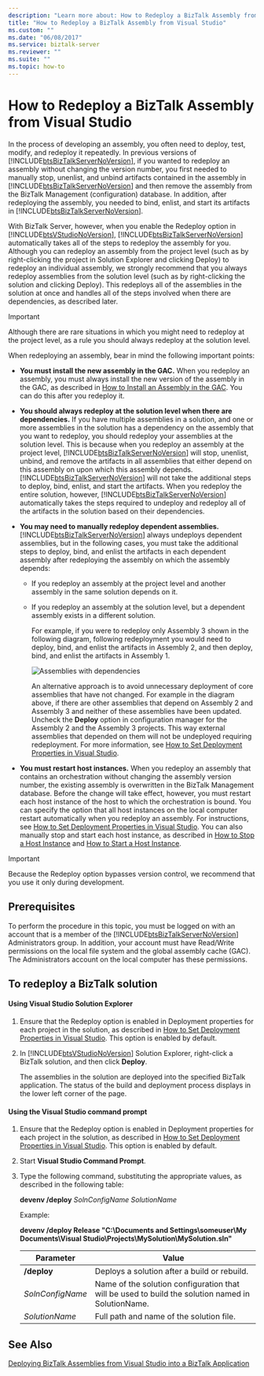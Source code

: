 ```yaml
---
description: "Learn more about: How to Redeploy a BizTalk Assembly from Visual Studio"
title: "How to Redeploy a BizTalk Assembly from Visual Studio"
ms.custom: ""
ms.date: "06/08/2017"
ms.service: biztalk-server
ms.reviewer: ""
ms.suite: ""
ms.topic: how-to
---
```

# How to Redeploy a BizTalk Assembly from Visual Studio
In the process of developing an assembly, you often need to deploy, test, modify, and redeploy it repeatedly. In previous versions of [!INCLUDE[btsBizTalkServerNoVersion](../includes/btsbiztalkservernoversion-md.md)], if you wanted to redeploy an assembly without changing the version number, you first needed to manually stop, unenlist, and unbind artifacts contained in the assembly in [!INCLUDE[btsBizTalkServerNoVersion](../includes/btsbiztalkservernoversion-md.md)] and then remove the assembly from the BizTalk Management (configuration) database. In addition, after redeploying the assembly, you needed to bind, enlist, and start its artifacts in [!INCLUDE[btsBizTalkServerNoVersion](../includes/btsbiztalkservernoversion-md.md)].  
  
 With BizTalk Server, however, when you enable the Redeploy option in [!INCLUDE[btsVStudioNoVersion](../includes/btsvstudionoversion-md.md)], [!INCLUDE[btsBizTalkServerNoVersion](../includes/btsbiztalkservernoversion-md.md)] automatically takes all of the steps to redeploy the assembly for you. Although you can redeploy an assembly from the project level (such as by right-clicking the project in Solution Explorer and clicking Deploy) to redeploy an individual assembly, we strongly recommend that you always redeploy assemblies from the solution level (such as by right-clicking the solution and clicking Deploy). This redeploys all of the assemblies in the solution at once and handles all of the steps involved when there are dependencies, as described later.  
  
> [!IMPORTANT]
>  Although there are rare situations in which you might need to redeploy at the project level, as a rule you should always redeploy at the solution level.  
  
 When redeploying an assembly, bear in mind the following important points:  
  
- **You must install the new assembly in the GAC.** When you redeploy an assembly, you must always install the new version of the assembly in the GAC, as described in [How to Install an Assembly in the GAC](../core/how-to-install-an-assembly-in-the-gac.md). You can do this after you redeploy it.  
  
- **You should always redeploy at the solution level when there are dependencies.** If you have multiple assemblies in a solution, and one or more assemblies in the solution has a dependency on the assembly that you want to redeploy, you should redeploy your assemblies at the solution level. This is because when you redeploy an assembly at the project level, [!INCLUDE[btsBizTalkServerNoVersion](../includes/btsbiztalkservernoversion-md.md)] will stop, unenlist, unbind, and remove the artifacts in all assemblies that either depend on this assembly on upon which this assembly depends. [!INCLUDE[btsBizTalkServerNoVersion](../includes/btsbiztalkservernoversion-md.md)] will not take the additional steps to deploy, bind, enlist, and start the artifacts. When you redeploy the entire solution, however, [!INCLUDE[btsBizTalkServerNoVersion](../includes/btsbiztalkservernoversion-md.md)] automatically takes the steps required to undeploy and redeploy all of the artifacts in the solution based on their dependencies.  
  
- **You may need to manually redeploy dependent assemblies.** [!INCLUDE[btsBizTalkServerNoVersion](../includes/btsbiztalkservernoversion-md.md)] always undeploys dependent assemblies, but in the following cases, you must take the additional steps to deploy, bind, and enlist the artifacts in each dependent assembly after redeploying the assembly on which the assembly depends:  
  
  - If you redeploy an assembly at the project level and another assembly in the same solution depends on it.  
  
  - If you redeploy an assembly at the solution level, but a dependent assembly exists in a different solution.  
  
    For example, if you were to redeploy only Assembly 3 shown in the following diagram, following redeployment you would need to deploy, bind, and enlist the artifacts in Assembly 2, and then deploy, bind, and enlist the artifacts in Assembly 1.  
  
    ![Assemblies with dependencies](../core/media/assemblydependencies.gif "AssemblyDependencies")  
  
    An alternative approach is to avoid unnecessary deployment of core assemblies that have not changed.  For example in the diagram above, if there are other assemblies that depend on Assembly 2 and Assembly 3 and neither of these assemblies have been updated.  Uncheck the **Deploy** option in configuration manager for the Assembly 2 and the Assembly 3 projects. This way external assemblies that depended on them will not be undeployed requiring redeployment. For more information, see [How to Set Deployment Properties in Visual Studio](../core/how-to-set-deployment-properties-in-visual-studio.md).  
  
- **You must restart host instances.** When you redeploy an assembly that contains an orchestration without changing the assembly version number, the existing assembly is overwritten in the BizTalk Management database. Before the change will take effect, however, you must restart each host instance of the host to which the orchestration is bound. You can specify the option that all host instances on the local computer restart automatically when you redeploy an assembly. For instructions, see [How to Set Deployment Properties in Visual Studio](../core/how-to-set-deployment-properties-in-visual-studio.md). You can also manually stop and start each host instance, as described in [How to Stop a Host Instance](../core/how-to-stop-a-host-instance.md) and [How to Start a Host Instance](../core/how-to-start-a-host-instance.md).  
  
> [!IMPORTANT]
>  Because the Redeploy option bypasses version control, we recommend that you use it only during development.  
  
## Prerequisites  
 To perform the procedure in this topic, you must be logged on with an account that is a member of the [!INCLUDE[btsBizTalkServerNoVersion](../includes/btsbiztalkservernoversion-md.md)] Administrators group. In addition, your account must have Read/Write permissions on the local file system and the global assembly cache (GAC). The Administrators account on the local computer has these permissions.  
  
## To redeploy a BizTalk solution  
  
#### Using Visual Studio Solution Explorer  
  
1. Ensure that the Redeploy option is enabled in Deployment properties for each project in the solution, as described in [How to Set Deployment Properties in Visual Studio](../core/how-to-set-deployment-properties-in-visual-studio.md). This option is enabled by default.  
  
2. In [!INCLUDE[btsVStudioNoVersion](../includes/btsvstudionoversion-md.md)] Solution Explorer, right-click a BizTalk solution, and then click **Deploy**.  
  
    The assemblies in the solution are deployed into the specified BizTalk application. The status of the build and deployment process displays in the lower left corner of the page.  
  
#### Using the Visual Studio command prompt  
  
1.  Ensure that the Redeploy option is enabled in Deployment properties for each project in the solution, as described in [How to Set Deployment Properties in Visual Studio](../core/how-to-set-deployment-properties-in-visual-studio.md). This option is enabled by default.  
  
2.  Start **Visual Studio Command Prompt**.  
  
3.  Type the following command, substituting the appropriate values, as described in the following table:  
  
     **devenv /deploy**  *SolnConfigName* *SolutionName*  
  
     Example:  
  
     **devenv /deploy Release "C:\Documents and Settings\someuser\My Documents\Visual Studio\Projects\MySolution\MySolution.sln"**  
  
    |Parameter|Value|  
    |---------------|-----------|  
    |**/deploy**|Deploys a solution after a build or rebuild.|  
    |*SolnConfigName*|Name of the solution configuration that will be used to build the solution named in SolutionName.|  
    |*SolutionName*|Full path and name of the solution file.|  
  
## See Also  
 [Deploying BizTalk Assemblies from Visual Studio into a BizTalk Application](../core/deploying-biztalk-assemblies-from-visual-studio-into-a-biztalk-application.md)
